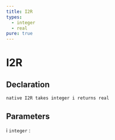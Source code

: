```yaml
---
title: I2R
types:
  - integer
  - real
pure: true
---
```


# I2R

## Declaration

```jass
native I2R takes integer i returns real
```

## Parameters
i `integer`
: 
